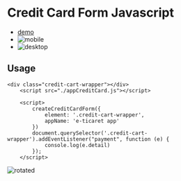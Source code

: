 # Credit Card Form Javascript
- [demo](https://akifcan.github.io/credit-card-form/)
- ![mobile](https://i.hizliresim.com/mf4c4x6.png)
- ![desktop](https://i.hizliresim.com/3ckq7yp.png)
## Usage

```
<div class="credit-cart-wrapper"></div>
    <script src="./appCreditCard.js"></script>

    <script>
        createCreditCardForm({
            element: '.credit-cart-wrapper',
            appName: 'e-ticaret app'
        })
        document.querySelector('.credit-cart-wrapper').addEventListener("payment", function (e) {
            console.log(e.detail)
        });
    </script>
```

![rotated](https://i.hizliresim.com/7i4osmu.png)

